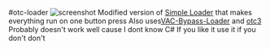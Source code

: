#otc-loader
![screenshot](https://imgur.com/a/6dbe6cm)
Modified version of [Simple Loader](https://github.com/WilsonPublic/SimpleLoader) that makes everything run on one button press
Also uses[VAC-Bypass-Loader](https://github.com/danielkrupinski/VAC-Bypass-Loader) and [otc3](https://anonfiles.com/bcS7F2wcp8/otv3_dll)
Probably doesn't work well cause I dont know C#
If you like it use it if you don't don't
